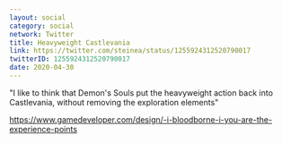 ```yaml
---
layout: social
category: social
network: Twitter
title: Heavyweight Castlevania
link: https://twitter.com/steinea/status/1255924312520790017
twitterID: 1255924312520790017
date: 2020-04-30
---
```


"I like to think that Demon's Souls put the heavyweight action back into Castlevania, without removing the exploration elements"

<https://www.gamedeveloper.com/design/-i-bloodborne-i-you-are-the-experience-points>
